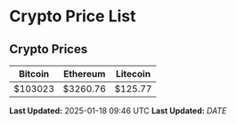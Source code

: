 # Crypto Price List

## Crypto Prices
| Bitcoin | Ethereum | Litecoin |
| ------- | -------- | -------- |
| $103023 | $3260.76 | $125.77 |
**Last Updated:** 2025-01-18 09:46 UTC
**Last Updated:** $DATE$
